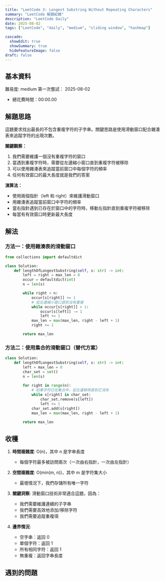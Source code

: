 ```yaml
---
title: "LeetCode 3: Longest Substring Without Repeating Characters"
summary: "LeetCode 解題紀錄"
description: "LeetCode Daily"
date: 2025-08-02
tags: ["LeetCode", "daily", "medium", "sliding window", "hashmap"]

cascade:
  showEdit: true
  showSummary: true
  hideFeatureImage: false
draft: false
---
```


## 基本資料

難易度: medium
第一次嘗試： 2025-08-02
- 總花費時間：00:00.00

## 解題思路

這題要求找出最長的不包含重複字符的子字串。關鍵思路是使用滑動窗口配合雜湊表來追蹤字符的出現次數。

**關鍵觀察：**
1. 我們需要維護一個沒有重複字符的窗口
2. 當遇到重複字符時，需要從左邊縮小窗口直到重複字符被移除
3. 可以使用雜湊表來追蹤當前窗口中每個字符的頻率
4. 任何有效窗口的最大長度就是我們的答案

**演算法：**
- 使用兩個指針（left 和 right）來維護滑動窗口
- 用雜湊表追蹤當前窗口中字符的頻率
- 當右指針遇到已存在於窗口中的字符時，移動左指針直到重複字符被移除
- 每當有有效窗口時更新最大長度

## 解法

### 方法一：使用雜湊表的滑動窗口
```python
from collections import defaultdict

class Solution:
    def lengthOfLongestSubstring(self, s: str) -> int:
        left = right = max_len = 0
        occur = defaultdict(int)
        n = len(s)

        while right < n:
            occur[s[right]] += 1
            # 從左邊縮小窗口直到沒有重複
            while occur[s[right]] > 1:
                occur[s[left]] -= 1
                left += 1
            max_len = max(max_len, right - left + 1)
            right += 1

        return max_len
```

### 方法二：使用集合的滑動窗口（替代方案）
```python
class Solution:
    def lengthOfLongestSubstring(self, s: str) -> int:
        left = max_len = 0
        char_set = set()
        n = len(s)
        
        for right in range(n):
            # 如果字符已在集合中，從左邊移除直到它消失
            while s[right] in char_set:
                char_set.remove(s[left])
                left += 1
            char_set.add(s[right])
            max_len = max(max_len, right - left + 1)
            
        return max_len
```

## 收穫

1. **時間複雜度**: O(n)，其中 n 是字串長度
   - 每個字符最多被訪問兩次（一次由右指針，一次由左指針）

2. **空間複雜度**: O(min(m, n))，其中 m 是字符集大小
   - 最壞情況下，我們存儲所有唯一字符

3. **關鍵洞察**: 滑動窗口技術非常適合這題，因為：
   - 我們需要維護連續的子字串
   - 我們需要高效地添加/移除字符
   - 我們需要追蹤重複項

4. **邊界情況**:
   - 空字串：返回 0
   - 單個字符：返回 1
   - 所有相同字符：返回 1
   - 無重複：返回字串長度

## 遇到的問題
